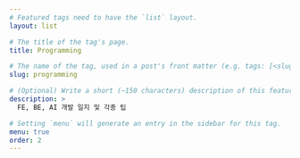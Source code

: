```yaml
---
# Featured tags need to have the `list` layout.
layout: list

# The title of the tag's page.
title: Programming

# The name of the tag, used in a post's front matter (e.g. tags: [<slug>]).
slug: programming

# (Optional) Write a short (~150 characters) description of this featured tag.
description: >
  FE, BE, AI 개발 일지 및 각종 팁

# Setting `menu` will generate an entry in the sidebar for this tag.
menu: true
order: 2
---
```

